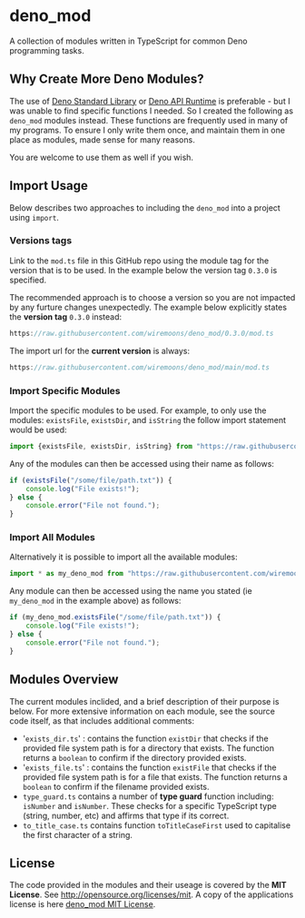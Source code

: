 # deno_mod

A collection of modules written in TypeScript for common Deno programming tasks.

## Why Create More Deno Modules?

The use of [Deno Standard Library](https://deno.land/std) or [Deno API Runtime](https://doc.deno.land/builtin/stable)
is preferable - but I was unable to find specific functions I needed. So I created the following as `deno_mod` modules
instead. These functions are frequently used in many of my programs. To ensure I only write them once, and maintain them
in one place as modules, made sense for many reasons.

You are welcome to use them as well if you wish.

## Import Usage

Below describes two approaches to including the `deno_mod` into a project using `import`.

### Versions tags

Link to the `mod.ts` file in this GitHub repo using the module tag for the version that is to be used. In the example
below the version tag `0.3.0` is specified.

The recommended approach is to choose a version so you are not impacted by any furture changes unexpectedly. The example
below explicitly states the **version tag** `0.3.0` instead:

```typescript
https://raw.githubusercontent.com/wiremoons/deno_mod/0.3.0/mod.ts
```

The import url for the **current version** is always:

```typescript
https://raw.githubusercontent.com/wiremoons/deno_mod/main/mod.ts
```

### Import Specific Modules

Import the specific modules to be used. For example, to only use the modules: `existsFile`, `existsDir`, and `isString`
the follow import statement would be used:

```typescript
import {existsFile, existsDir, isString} from "https://raw.githubusercontent.com/wiremoons/deno_mod/0.3.0/mod.ts";
```

Any of the modules can then be accessed using their name as follows:

```typescript
if (existsFile("/some/file/path.txt")) {
    console.log("File exists!");
} else {
    console.error("File not found.");
}
```

### Import All Modules

Alternatively it is possible to import all the available modules:

```typescript
import * as my_deno_mod from "https://raw.githubusercontent.com/wiremoons/deno_mod/0.3.0/mod.ts";
```

Any module can then be accessed using the name you stated (ie `my_deno_mod` in the example above) as follows:

```typescript
if (my_deno_mod.existsFile("/some/file/path.txt")) {
    console.log("File exists!");
} else {
    console.error("File not found.");
}
```

## Modules Overview

The current modules inclided, and a brief description of their purpose is below. For more extensive information on each
module, see the source code itself, as that includes additional comments:

- '`exists_dir.ts`' : contains the function `existDir` that checks if the provided file system path is for a directory
  that exists. The function returns a `boolean` to confirm if the directory provided exists.
- '`exists_file.ts`' : contains the function `existFile` that checks if the provided file system path is for a file that
  exists. The function returns a `boolean` to confirm if the filename provided exists.
- `type_guard.ts` contains a number of **type guard** function including: `isNumber` and `isNumber`. These checks for a
  specific TypeScript type (string, number, etc) and affirms that type if its correct.
- `to_title_case.ts` contains function `toTitleCaseFirst` used to capitalise the first character of a string.

## License

The code provided in the modules and their useage is covered by the **MIT License**. See
http://opensource.org/licenses/mit. A copy of the applications license is here
[deno_mod MIT License](https://github.com/wiremoons/deno_mod/blob/main/LICENSE.txt).
